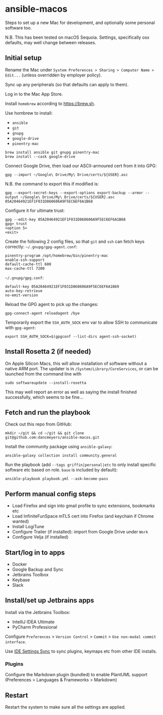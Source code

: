 # ansible-macos

Steps to set up a new Mac for development, and optionally some personal software too. 

N.B. This has been tested on macOS Sequoia. Settings, specifically osx defaults, may well change between releases.

## Initial setup

Rename the Mac under `System Preferences > Sharing > Computer Name > Edit...` (unless overridden by employer policy).

Sync up any peripherals (so that defaults can apply to them).

Log in to the Mac App Store.

Install `homebrew` according to https://brew.sh.

Use hombrew to install:
- `ansible`
- `git`
- `gnupg`
- `google-drive`
- `pinentry-mac`

```shell script
brew install ansible git gnupg pinentry-mac
brew install --cask google-drive
```

Connect Google Drive, then load our ASCII-armoured cert from it into GPG:
```
gpg --import ~/Google\ Drive/My\ Drive/certs/${USER}.asc
```

N.B. the command to export this if modified is:
```
gpg --export-secret-keys --export-options export-backup --armor --output ~/Google\ Drive/My\ Drive/certs/${USER}.asc 05A20464921EF1F031D860606A9F5EC6EF6A1B68
```

Configure it for ultimate trust:
```
gpg --edit-key 05A20464921EF1F031D860606A9F5EC6EF6A1B68
gpg> trust
<option 5>
<exit>
```

Create the following 2 config files, so that `git` and `ssh` can fetch keys correctly:
`~/.gnupg/gpg-agent.conf`:
```
pinentry-program /opt/homebrew/bin/pinentry-mac
enable-ssh-support
default-cache-ttl 600
max-cache-ttl 7200
```

`~/.gnupg/gpg.conf`:
```
default-key 05A20464921EF1F031D860606A9F5EC6EF6A1B69
auto-key-retrieve
no-emit-version
```

Reload the GPG agent to pick up the changes:
```
gpg-connect-agent reloadagent /bye
```

Temporarily export the `SSH_AUTH_SOCK` env var to allow SSH to communicate with `gpg-agent`:
```
export SSH_AUTH_SOCK=$(gpgconf --list-dirs agent-ssh-socket)
```

## Install Rosetta 2 (if needed)

On Apple Silicon Macs, this will allow installation of software without a native ARM port. The updater is in
`/System/Library/CoreServices`, or can be launched from the command line with

```shell script
sudo softwareupdate --install-rosetta
```

This may well report an error as well as saying the install finished successfully, which seems to be fine...

## Fetch and run the playbook

Check out this repo from GitHub:

```shell script
mkdir ~/git && cd ~/git && git clone git@github.com:dancmeyers/ansible-macos.git
```

Install the community package using `ansible-galaxy`:

```shell script
ansible-galaxy collection install community.general
```

Run the playbook (add `--tags griffin|personal|etc` to only install specific software etc based on role. `base` is
included by default):

```shell script
ansible-playbook playbook.yml --ask-become-pass
```

## Perform manual config steps

- Load Firefox and sign into gmail profile to sync extensions, bookmarks etc
- Load InfiniteFunSpace mTLS cert into Firefox (and keychain if Chrome wanted)
- Install LogiTune
- Configure Trailer (if installed): import from Google Drive under `Work`
- Configure Velja (if installed)

## Start/log in to apps

- Docker
- Google Backup and Sync
- Jetbrains Toolbox
- Keybase
- Slack

## Install/set up Jetbrains apps

Install via the Jetbrains Toolbox:
- IntelliJ IDEA Ultimate
- PyCharm Professional

Configure `Preferences` > `Version Control` > `Commit` > `Use non-modal commit interface`.

Use [IDE Settings Sync](https://www.jetbrains.com/help/idea/sharing-your-ide-settings.html#IDE_settings_sync) to sync
plugins, keymaps etc from other IDE installs.

### Plugins

Configure the Markdown plugin (bundled) to enable PlantUML support (Preferences > Languages & Frameworks > Markdown)

## Restart

Restart the system to make sure all the settings are applied.
